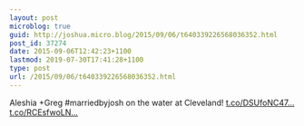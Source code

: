 ```yaml
---
layout: post
microblog: true
guid: http://joshua.micro.blog/2015/09/06/t640339226568036352.html
post_id: 37274
date: 2015-09-06T12:42:23+1100
lastmod: 2019-07-30T17:41:28+1100
type: post
url: /2015/09/06/t640339226568036352.html
---
```

Aleshia +Greg #marriedbyjosh on the water at Cleveland! [t.co/DSUfoNC47...](http://t.co/DSUfoNC47M) [t.co/RCEsfwoLN...](http://t.co/RCEsfwoLN5)
